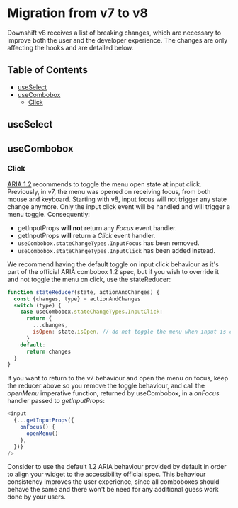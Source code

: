 # Migration from v7 to v8

Downshift v8 receives a list of breaking changes, which are necessary to improve
both the user and the developer experience. The changes are only affecting the
hooks and are detailed below.

## Table of Contents

<!-- START doctoc generated TOC please keep comment here to allow auto update -->
<!-- DON'T EDIT THIS SECTION, INSTEAD RE-RUN doctoc TO UPDATE -->

- [useSelect](#useselect)
- [useCombobox](#usecombobox)
  - [Click](#click)

<!-- END doctoc generated TOC please keep comment here to allow auto update -->

## useSelect

## useCombobox

### Click

[ARIA 1.2](combobox-aria-example) recommends to toggle the menu open state at
input click. Previously, in v7, the menu was opened on receiving focus, from
both mouse and keyboard. Starting with v8, input focus will not trigger any
state change anymore. Only the input click event will be handled and will
trigger a menu toggle. Consequently:

- getInputProps **will not** return any _Focus_ event handler.
- getInputProps **will** return a _Click_ event handler.
- `useCombobox.stateChangeTypes.InputFocus` has been removed.
- `useCombobox.stateChangeTypes.InputClick` has been added instead.

We recommend having the default toggle on input click behaviour as it's part of
the official ARIA combobox 1.2 spec, but if you wish to override it and not
toggle the menu on click, use the stateReducer:

```js
function stateReducer(state, actionAndChanges) {
  const {changes, type} = actionAndChanges
  switch (type) {
    case useCombobox.stateChangeTypes.InputClick:
      return {
        ...changes,
        isOpen: state.isOpen, // do not toggle the menu when input is clicked.
      }
    default:
      return changes
  }
}
```

If you want to return to the v7 behaviour and open the menu on focus, keep the
reducer above so you remove the toggle behaviour, and call the _openMenu_
imperative function, returned by useCombobox, in a _onFocus_ handler passed to
_getInputProps_:

```js
<input
  {...getInputProps({
    onFocus() {
      openMenu()
    },
  })}
/>
```

Consider to use the default 1.2 ARIA behaviour provided by default in order to
align your widget to the accessibility official spec. This behaviour consistency
improves the user experience, since all comboboxes should behave the same and
there won't be need for any additional guess work done by your users.

[combobox-aria-example]:
  https://www.w3.org/WAI/ARIA/apg/example-index/combobox/combobox-autocomplete-list.html
